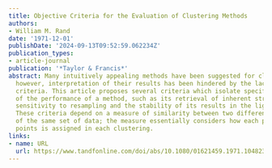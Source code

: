 ```yaml
---
title: Objective Criteria for the Evaluation of Clustering Methods
authors:
- William M. Rand
date: '1971-12-01'
publishDate: '2024-09-13T09:52:59.062234Z'
publication_types:
- article-journal
publication: '*Taylor & Francis*'
abstract: Many intuitively appealing methods have been suggested for clustering data,
  however, interpretation of their results has been hindered by the lack of objective
  criteria. This article proposes several criteria which isolate specific aspects
  of the performance of a method, such as its retrieval of inherent structure, its
  sensitivity to resampling and the stability of its results in the light of new data.
  These criteria depend on a measure of similarity between two different clusterings
  of the same set of data; the measure essentially considers how each pair of data
  points is assigned in each clustering.
links:
- name: URL
  url: https://www.tandfonline.com/doi/abs/10.1080/01621459.1971.10482356
---
```

